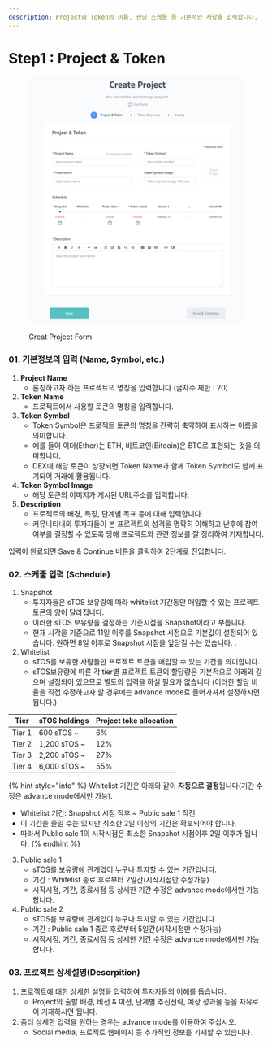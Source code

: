 ```yaml
---
description: Project와 Token의 이름, 펀딩 스케줄 등 기본적인 사항을 입력합니다.
---
```


# Step1 : Project & Token

<figure><img src="../../../.gitbook/assets/image (80).png" alt=""><figcaption><p>Creat Project Form</p></figcaption></figure>

### 01. 기본정보의 입력 (Name, Symbol, etc.)

1. **Project Name**
   * 론칭하고자 하는 프로젝트의 명칭을 입력합니다 (글자수 제한 : 20)&#x20;
2. **Token Name**
   * 프로젝트에서 사용할 토큰의 명칭을 입력합니다.&#x20;
3. **Token Symbol**
   * Token Symbol은 프로젝트 토큰의 명칭을 간략히 축약하여 표시하는 이름을 의미합니다.&#x20;
   * 예를 들어 이더(Ether)는 ETH, 비트코인(Bitcoin)은 BTC로 표현되는 것을 의미합니다.&#x20;
   * DEX에 해당 토큰이 상장되면 Token Name과 함께 Token Symbol도 함께 표기되어 거래에 활용됩니다.&#x20;
4. **Token Symbol Image**
   * 해당 토큰의 이미지가 게시된 URL주소를 입력합니다.&#x20;
5. **Description**
   * 프로젝트의 배경, 특징, 단계별 목표 등에 대해 입력합니다.&#x20;
   * 커뮤니티내의 투자자들이 본 프로젝트의 성격을 명확히 이해하고 난후에 참여여부를 결정할 수 있도록 당해 프로젝트와 관련 정보를 잘 정리하여 기재합니다.&#x20;

입력이 완료되면 Save & Continue 버튼을 클릭하여 2단계로 진입합니다.&#x20;

### 02. 스케줄 입력 (Schedule)&#x20;

1. Snapshot&#x20;
   * 투자자들은 sTOS 보유량에 따라 whitelist 기간동안 매입할 수 있는 프로젝트 토큰의 양이 달라집니다.&#x20;
   * 이러한 sTOS 보유량을 결정하는 기준시점을 Snapshot이라고 부릅니다.&#x20;
   * 현재 시각을 기준으로 11일 이후를 Snapshot 시점으로 기본값이 설정되어 있습니다. 원하면 8일 이후로 Snapshot 시점을 앞당길 수는 있습니다. .
2. Whitelist
   * sTOS를 보유한 사람들만 프로젝트 토큰을 매입할 수 있는 기간을 의미합니다.  &#x20;
   * sTOS보유량에 따른 각 tier별 프로젝트 토큰의 할당량은 기본적으로 아래와 같으며 설정되어 있으므로 별도의 입력을 하실 필요가 없습니다 (이러한 할당 비율을 직접 수정하고자 할 경우에는 advance mode로 들어가셔서 설정하시면 됩니다.)

| Tier    | sTOS holdings  | Project toke allocation |
| ------- | -------------- | ----------------------- |
| Tier 1  |  600 sTOS \~   | 6%                      |
| Tier 2  |  1,200 sTOS \~ | 12%                     |
| Tier 3  | 2,200 sTOS \~  | 27%                     |
| Tier 4  | 6,000 sTOS \~  | 55%                     |

{% hint style="info" %}
Whitelist 기간은 아래와 같이 **자동으로 결정**됩니다(기간 수정은 advance mode에서만 가능).

* Whitelist 기간: Snapshot 시점 직후 \~ Public sale 1 직전&#x20;
* 이 기간을 줄일 수는 있지만 최소한 2일 이상의 기간은 확보되어야 합니다.&#x20;
* 따라서 Public sale 1의 시작시점은  최소한 Snapshot 시점이후 2일 이후가 됩니다.&#x20;
{% endhint %}

3. Public sale 1
   * sTOS를 보유량에 관계없이 누구나 투자할 수 있는 기간입니다.
   * 기간 : Whitelist 종료 후로부터 2일간(시작시점만 수정가능)
   * 시작시점, 기간, 종료시점 등 상세한 기간 수정은 advance mode에서만 가능합니다.&#x20;
4. Public sale 2&#x20;
   * sTOS를 보유량에 관계없이 누구나 투자할 수 있는 기간입니다.
   * 기간 : Public sale 1 종료 후로부터 5일간(시작시점만 수정가능)
   * 시작시점, 기간, 종료시점 등 상세한 기간 수정은 advance mode에서만 가능합니다.&#x20;

### 03. 프로젝트 상세설명(Descrpition)

1. 프로젝트에 대한 상세한 설명을 입력하여 투자자들의 이해를 돕습니다.&#x20;
   * Project의 출발 배경, 비전 & 미션, 단계별 추진전략, 예상 성과물 등을 자유로이 기재하시면 됩니다. &#x20;
2. 좀더 상세한 입력을 원하는 경우는 advance mode를 이용하여 주십시오.&#x20;
   * Social media, 프로젝트 웹페이지 등 추가적인 정보를 기재할 수 있습니다.&#x20;
